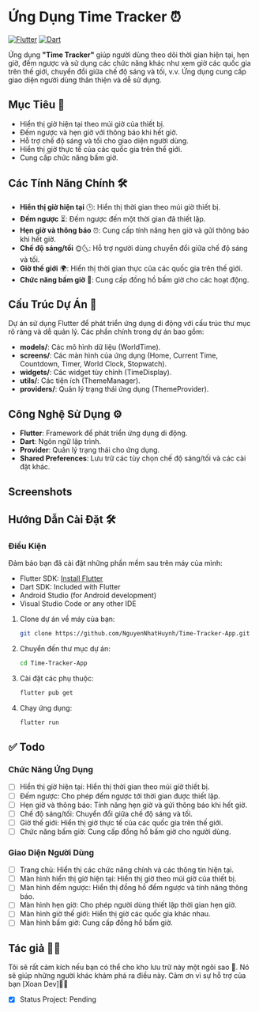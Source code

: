 # Ứng Dụng Time Tracker ⏰
[![Flutter](https://img.shields.io/badge/Flutter-Framework-blue)](https://flutter.dev/) [![Dart](https://img.shields.io/badge/Dart-Language-blue)](https://dart.dev/)

Ứng dụng **"Time Tracker"** giúp người dùng theo dõi thời gian hiện tại, hẹn giờ, đếm ngược và sử dụng các chức năng khác như xem giờ các quốc gia trên thế giới, chuyển đổi giữa chế độ sáng và tối, v.v. Ứng dụng cung cấp giao diện người dùng thân thiện và dễ sử dụng.

## Mục Tiêu 🎯
- Hiển thị giờ hiện tại theo múi giờ của thiết bị.
- Đếm ngược và hẹn giờ với thông báo khi hết giờ.
- Hỗ trợ chế độ sáng và tối cho giao diện người dùng.
- Hiển thị giờ thực tế của các quốc gia trên thế giới.
- Cung cấp chức năng bấm giờ.

## Các Tính Năng Chính 🛠️
- **Hiển thị giờ hiện tại** 🕒: Hiển thị thời gian theo múi giờ thiết bị.
- **Đếm ngược** ⏳: Đếm ngược đến một thời gian đã thiết lập.
- **Hẹn giờ và thông báo** ⏰: Cung cấp tính năng hẹn giờ và gửi thông báo khi hết giờ.
- **Chế độ sáng/tối** 🌞🌜: Hỗ trợ người dùng chuyển đổi giữa chế độ sáng và tối.
- **Giờ thế giới** 🌍: Hiển thị thời gian thực của các quốc gia trên thế giới.
- **Chức năng bấm giờ** 🏁: Cung cấp đồng hồ bấm giờ cho các hoạt động.

## Cấu Trúc Dự Án 📁
Dự án sử dụng Flutter để phát triển ứng dụng di động với cấu trúc thư mục rõ ràng và dễ quản lý. Các phần chính trong dự án bao gồm:
- **models/**: Các mô hình dữ liệu (WorldTime).
- **screens/**: Các màn hình của ứng dụng (Home, Current Time, Countdown, Timer, World Clock, Stopwatch).
- **widgets/**: Các widget tùy chỉnh (TimeDisplay).
- **utils/**: Các tiện ích (ThemeManager).
- **providers/**: Quản lý trạng thái ứng dụng (ThemeProvider).

## Công Nghệ Sử Dụng ⚙️
- **Flutter**: Framework để phát triển ứng dụng di động.
- **Dart**: Ngôn ngữ lập trình.
- **Provider**: Quản lý trạng thái cho ứng dụng.
- **Shared Preferences**: Lưu trữ các tùy chọn chế độ sáng/tối và các cài đặt khác.

## Screenshots
<!-- <div style="display: flex; flex-wrap: wrap; gap: 20px; justify-content: center;">
    <img src="https://imgur.com/Y1Ms68J.png" alt="Image 1" style="width: 48%; height: auto; object-fit: cover; border-radius: 8px; box-shadow: 0 4px 8px rgba(0, 0, 0, 0.2);">
    <img src="https://imgur.com/0TqdjD3.png" alt="Image 2" style="width: 48%; height: auto; object-fit: cover; border-radius: 8px; box-shadow: 0 4px 8px rgba(0, 0, 0, 0.2);">
    <img src="https://imgur.com/39KTSP8.png" alt="Image 3" style="width: 48%; height: auto; object-fit: cover; border-radius: 8px; box-shadow: 0 4px 8px rgba(0, 0, 0, 0.2);">
    <img src="https://imgur.com/P35jNx3.png" alt="Image 4" style="width: 48%; height: auto; object-fit: cover; border-radius: 8px; box-shadow: 0 4px 8px rgba(0, 0, 0, 0.2);">
</div> -->

## Hướng Dẫn Cài Đặt 🛠️
### Điều Kiện
Đảm bảo bạn đã cài đặt những phần mềm sau trên máy của mình:
- Flutter SDK: [Install Flutter](https://flutter.dev/docs/get-started/install)
- Dart SDK: Included with Flutter
- Android Studio (for Android development)
- Visual Studio Code or any other IDE

1. Clone dự án về máy của bạn:
   ```bash
   git clone https://github.com/NguyenNhatHuynh/Time-Tracker-App.git
2. Chuyển đến thư mục dự án:
   ```bash
   cd Time-Tracker-App
3. Cài đặt các phụ thuộc:
   ```bash
   flutter pub get
4. Chạy ứng dụng:
   ```bash
   flutter run

## ✅ Todo
### Chức Năng Ứng Dụng
- [ ] Hiển thị giờ hiện tại: Hiển thị thời gian theo múi giờ thiết bị.
- [ ] Đếm ngược: Cho phép đếm ngược tới thời gian được thiết lập.
- [ ] Hẹn giờ và thông báo: Tính năng hẹn giờ và gửi thông báo khi hết giờ.
- [ ] Chế độ sáng/tối: Chuyển đổi giữa chế độ sáng và tối.
- [ ] Giờ thế giới: Hiển thị giờ thực tế của các quốc gia trên thế giới.
- [ ] Chức năng bấm giờ: Cung cấp đồng hồ bấm giờ cho người dùng.

### Giao Diện Người Dùng
- [ ] Trang chủ: Hiển thị các chức năng chính và các thông tin hiện tại.
- [ ] Màn hình hiển thị giờ hiện tại: Hiển thị giờ theo múi giờ của thiết bị.
- [ ] Màn hình đếm ngược: Hiển thị đồng hồ đếm ngược và tính năng thông báo.
- [ ] Màn hình hẹn giờ: Cho phép người dùng thiết lập thời gian hẹn giờ.
- [ ] Màn hình giờ thế giới: Hiển thị giờ các quốc gia khác nhau.
- [ ] Màn hình bấm giờ: Cung cấp đồng hồ bấm giờ.

## Tác giả 👨‍💻
Tôi sẽ rất cảm kích nếu bạn có thể cho kho lưu trữ này một ngôi sao 🌟. Nó sẽ giúp những người khác khám phá ra điều này. Cảm ơn vì sự hỗ trợ của bạn [Xoan Dev]👨‍💻
- [x] Status Project: Pending
